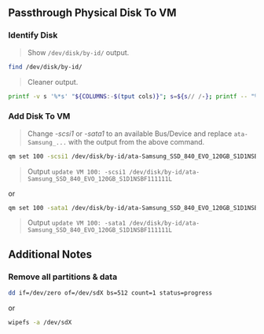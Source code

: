 ## Passthrough Physical Disk To VM

### Identify Disk
> Show ```/dev/disk/by-id/``` output.
```bash
find /dev/disk/by-id/
```
> Cleaner output.
```bash
printf -v s '%*s' "${COLUMNS:-$(tput cols)}"; s=${s// /-}; printf -- "%s\nDisk | Size | Device\n%s\n" "$s" "$s"; lsblk -ndo NAME,SIZE | sed '/^loop/d' | while read d z; do echo "$d | $z | $(find /dev/disk/by-id -type l ! -name '*nvme-eui*' ! -name '*wwn*' -lname "*$d" -printf %p -quit)"; done
```

### Add Disk To VM
> Change *-scsi1* or *-sata1* to an available Bus/Device and replace ```ata-Samsung_...``` with the output from the above command. 
```bash
qm set 100 -scsi1 /dev/disk/by-id/ata-Samsung_SSD_840_EVO_120GB_S1D1NSBF111111L
```
> Output ```update VM 100: -scsi1 /dev/disk/by-id/ata-Samsung_SSD_840_EVO_120GB_S1D1NSBF111111L```

or
```bash
qm set 100 -sata1 /dev/disk/by-id/ata-Samsung_SSD_840_EVO_120GB_S1D1NSBF111111L
```
> Output ```update VM 100: -sata1 /dev/disk/by-id/ata-Samsung_SSD_840_EVO_120GB_S1D1NSBF111111L```

## Additional Notes

### Remove all partitions & data
```bash
dd if=/dev/zero of=/dev/sdX bs=512 count=1 status=progress
```
or
```bash
wipefs -a /dev/sdX
```
